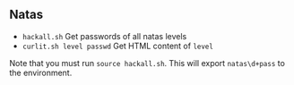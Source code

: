 ## Natas
- `hackall.sh` Get passwords of all natas levels
- `curlit.sh level passwd` Get HTML content of `level`

Note that you must run `source hackall.sh`.
This will export `natas\d+pass` to the environment.
